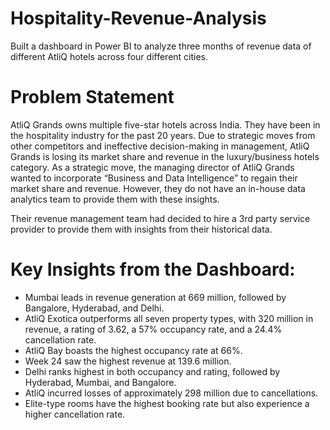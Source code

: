 # Hospitality-Revenue-Analysis
Built a dashboard in Power BI to analyze three months of revenue data of different AtliQ hotels across four different cities.

# Problem Statement
AtliQ Grands owns multiple five-star hotels across India. They have been in the hospitality industry for the past 20 years. Due to strategic moves from other competitors and ineffective decision-making in management, AtliQ Grands is losing its market share and revenue in the luxury/business hotels category. As a strategic move, the managing director of AtliQ Grands wanted to incorporate “Business and Data Intelligence” to regain their market share and revenue. However, they do not have an in-house data analytics team to provide them with these insights.

Their revenue management team had decided to hire a 3rd party service provider to provide them with insights from their historical data.

# Key Insights from the Dashboard:
- Mumbai leads in revenue generation at 669 million, followed by Bangalore, Hyderabad, and Delhi.
- AtliQ Exotica outperforms all seven property types, with 320 million in revenue, a rating of 3.62, a 57% occupancy rate, and a 24.4% cancellation rate.
- AtliQ Bay boasts the highest occupancy rate at 66%.
- Week 24 saw the highest revenue at 139.6 million.
- Delhi ranks highest in both occupancy and rating, followed by Hyderabad, Mumbai, and Bangalore.
- AtliQ incurred losses of approximately 298 million due to cancellations.
- Elite-type rooms have the highest booking rate but also experience a higher cancellation rate.

